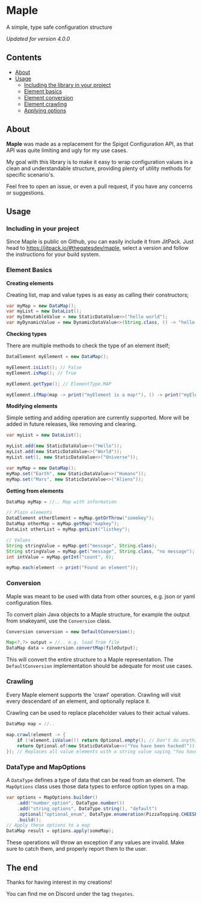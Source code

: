 # Maple

A simple, type safe configuration structure

*Updated for version 4.0.0*

## Contents

- [About](#about)
- [Usage](#usage)
  - [Including the library in your project](#including-in-your-project)
  - [Element basics](#element-basics)
  - [Element conversion](#conversion)
  - [Element crawling](#crawling)
  - [Applying options](#datatype-and-mapoptions)

## About

**Maple** was made as a replacement for the Spigot Configuration API,
as that API was quite limiting and ugly for my use cases.

My goal with this library is to make it easy to wrap configuration values
in a clean and understandable structure, providing plenty of utility methods
for specific scenario's.

Feel free to open an issue, or even a pull request, if you have any concerns or suggestions.

## Usage

### Including in your project

Since Maple is public on Github, you can easily include it from JitPack.
Just head to https://jitpack.io/#thegatesdev/maple, select a version and follow the instructions for your build system.

### Element Basics

**Creating elements**

Creating list, map and value types is as easy as calling their constructors;
```java
var myMap = new DataMap();
var myList = new DataList();
var myImmutableValue = new StaticDataValue<>("hello world");
var myDynamicValue = new DynamicDataValue<>(String.class, () -> "hello world");
```

**Checking types**

There are multiple methods to check the type of an element itself;

```java
DataElement myElement = new DataMap();

myElement.isList(); // False
myElement.isMap(); // True

myElement.getType(); // ElementType.MAP

myElement.ifMap(map -> print("myElement is a map!"), () -> print("myElement is not a map!"));
```

**Modifying elements**

Simple setting and adding operation are currently supported.
More will be added in future releases, like removing and clearing.

```java
var myList = new DataList();

myList.add(new StaticDataValue<>("Hello"));
myList.add(new StaticDataValue<>("World"));
myList.set(1, new StaticDataValue<>("Universe"));

var myMap = new DataMap();
myMap.set("Earth", new StaticDataValue<>("Humans"));
myMap.set("Mars", new StaticDataValue<>("Aliens"));
```

**Getting from elements**

```java
DataMap myMap = //.. Map with information

// Plain elements
DataElement otherElement = myMap.getOrThrow("somekey");
DataMap otherMap = myMap.getMap("mapkey");
DataList otherList = myMap.getList("listkey");

// Values
String stringValue = myMap.get("message", String.class);
String stringValue = myMap.get("message", String.class, "no message"); // With default
int intValue = myMap.getInt("count", 0);

myMap.each(element -> print("Found an element"));
```

### Conversion

Maple was meant to be used with data from other sources, e.g. json or yaml configuration files.

To convert plain Java objects to a Maple structure, for example the output from snakeyaml, use the `Conversion` class.
```java
Conversion conversion = new DefaultConversion();

Map<?,?> output = //.. e.g. load from file
DataMap data = conversion.convertMap(fileOutput);
```

This will convert the entire structure to a Maple representation.
The `DefaultConversion` implementation should be adequate for most use cases.

### Crawling

Every Maple element supports the 'crawl' operation. Crawling will visit every descendant of an element, and optionally replace it.

Crawling can be used to replace placeholder values to their actual values.
```java
DataMap map = //..
    
map.crawl(element -> {
    if (!element.isValue()) return Optional.empty(); // Don't do anything
    return Optional.of(new StaticDataValue<>("You have been hacked!"));
}); // Replaces all value elements with a string value saying "You have been hacked!"
```

### DataType and MapOptions

A `DataType` defines a type of data that can be read from an element.
The `MapOptions` class uses those data types to enforce option types on a map.

```java
var options = MapOptions.builder()
    .add("number_option", DataType.number())
    .add("string_options", DataType.string(), "default")
    .optional("optional_enum", DataType.enumeration(PizzaTopping.CHEESE))
    .build();
// Apply these options to a map
DataMap result = options.apply(someMap);
```
These operations will throw an exception if any values are invalid. 
Make sure to catch them, and properly report them to the user.

## The end

Thanks for having interest in my creations!

You can find me on Discord under the tag `thegates`.